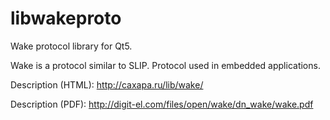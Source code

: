 libwakeproto
=============

Wake protocol library for Qt5.

Wake is a protocol similar to SLIP. Protocol used in embedded applications.

Description (HTML): http://caxapa.ru/lib/wake/

Description (PDF): http://digit-el.com/files/open/wake/dn_wake/wake.pdf
